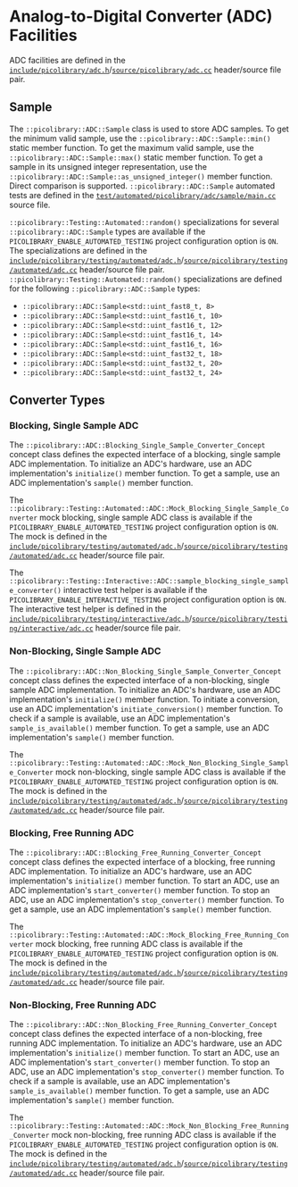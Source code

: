 # Analog-to-Digital Converter (ADC) Facilities
ADC facilities are defined in the
[`include/picolibrary/adc.h`](https://github.com/apcountryman/picolibrary/blob/main/include/picolibrary/adc.h)/[`source/picolibrary/adc.cc`](https://github.com/apcountryman/picolibrary/blob/main/source/picolibrary/adc.cc)
header/source file pair.

## Sample
The `::picolibrary::ADC::Sample` class is used to store ADC samples.
To get the minimum valid sample, use the `::picolibrary::ADC::Sample::min()` static member
function.
To get the maximum valid sample, use the `::picolibrary::ADC::Sample::max()` static member
function.
To get a sample in its unsigned integer representation, use the
`::picolibrary::ADC::Sample::as_unsigned_integer()` member function.
Direct comparison is supported.
`::picolibrary::ADC::Sample` automated tests are defined in the
[`test/automated/picolibrary/adc/sample/main.cc`](https://github.com/apcountryman/picolibrary/blob/main/test/automated/picolibrary/adc/sample/main.cc)
source file.

`::picolibrary::Testing::Automated::random()` specializations for several
`::picolibrary::ADC::Sample` types are available if the
`PICOLIBRARY_ENABLE_AUTOMATED_TESTING` project configuration option is `ON`.
The specializations are defined in the
[`include/picolibrary/testing/automated/adc.h`](https://github.com/apcountryman/picolibrary/blob/main/include/picolibrary/testing/automated/adc.h)/[`source/picolibrary/testing/automated/adc.cc`](https://github.com/apcountryman/picolibrary/blob/main/source/picolibrary/testing/automated/adc.cc)
header/source file pair.
`::picolibrary::Testing::Automated::random()` specializations are defined for the
following `::picolibrary::ADC::Sample` types:
- `::picolibrary::ADC::Sample<std::uint_fast8_t, 8>`
- `::picolibrary::ADC::Sample<std::uint_fast16_t, 10>`
- `::picolibrary::ADC::Sample<std::uint_fast16_t, 12>`
- `::picolibrary::ADC::Sample<std::uint_fast16_t, 14>`
- `::picolibrary::ADC::Sample<std::uint_fast16_t, 16>`
- `::picolibrary::ADC::Sample<std::uint_fast32_t, 18>`
- `::picolibrary::ADC::Sample<std::uint_fast32_t, 20>`
- `::picolibrary::ADC::Sample<std::uint_fast32_t, 24>`

## Converter Types

### Blocking, Single Sample ADC
The `::picolibrary::ADC::Blocking_Single_Sample_Converter_Concept` concept class defines
the expected interface of a blocking, single sample ADC implementation.
To initialize an ADC's hardware, use an ADC implementation's `initialize()` member
function.
To get a sample, use an ADC implementation's `sample()` member function.

The `::picolibrary::Testing::Automated::ADC::Mock_Blocking_Single_Sample_Converter` mock
blocking, single sample ADC class is available if the
`PICOLIBRARY_ENABLE_AUTOMATED_TESTING` project configuration option is `ON`.
The mock is defined in the
[`include/picolibrary/testing/automated/adc.h`](https://github.com/apcountryman/picolibrary/blob/main/include/picolibrary/testing/automated/adc.h)/[`source/picolibrary/testing/automated/adc.cc`](https://github.com/apcountryman/picolibrary/blob/main/source/picolibrary/testing/automated/adc.cc)
header/source file pair.

The `::picolibrary::Testing::Interactive::ADC::sample_blocking_single_sample_converter()`
interactive test helper is available if the `PICOLIBRARY_ENABLE_INTERACTIVE_TESTING`
project configuration option is `ON`.
The interactive test helper is defined in the
[`include/picolibrary/testing/interactive/adc.h`](https://github.com/apcountryman/picolibrary/blob/main/include/picolibrary/testing/interactive/adc.h)/[`source/picolibrary/testing/interactive/adc.cc`](https://github.com/apcountryman/picolibrary/blob/main/source/picolibrary/testing/interactive/adc.cc)
header/source file pair.

### Non-Blocking, Single Sample ADC
The `::picolibrary::ADC::Non_Blocking_Single_Sample_Converter_Concept` concept class
defines the expected interface of a non-blocking, single sample ADC implementation.
To initialize an ADC's hardware, use an ADC implementation's `initialize()` member
function.
To initiate a conversion, use an ADC implementation's `initiate_conversion()` member
function.
To check if a sample is available, use an ADC implementation's `sample_is_available()`
member function.
To get a sample, use an ADC implementation's `sample()` member function.

The `::picolibrary::Testing::Automated::ADC::Mock_Non_Blocking_Single_Sample_Converter`
mock non-blocking, single sample ADC class is available if the
`PICOLIBRARY_ENABLE_AUTOMATED_TESTING` project configuration option is `ON`.
The mock is defined in the
[`include/picolibrary/testing/automated/adc.h`](https://github.com/apcountryman/picolibrary/blob/main/include/picolibrary/testing/automated/adc.h)/[`source/picolibrary/testing/automated/adc.cc`](https://github.com/apcountryman/picolibrary/blob/main/source/picolibrary/testing/automated/adc.cc)
header/source file pair.

### Blocking, Free Running ADC
The `::picolibrary::ADC::Blocking_Free_Running_Converter_Concept` concept class defines
the expected interface of a blocking, free running ADC implementation.
To initialize an ADC's hardware, use an ADC implementation's `initialize()` member
function.
To start an ADC, use an ADC implementation's `start_converter()` member function.
To stop an ADC, use an ADC implementation's `stop_converter()` member function.
To get a sample, use an ADC implementation's `sample()` member function.

The `::picolibrary::Testing::Automated::ADC::Mock_Blocking_Free_Running_Converter` mock
blocking, free running ADC class is available if the
`PICOLIBRARY_ENABLE_AUTOMATED_TESTING` project configuration option is `ON`.
The mock is defined in the
[`include/picolibrary/testing/automated/adc.h`](https://github.com/apcountryman/picolibrary/blob/main/include/picolibrary/testing/automated/adc.h)/[`source/picolibrary/testing/automated/adc.cc`](https://github.com/apcountryman/picolibrary/blob/main/source/picolibrary/testing/automated/adc.cc)
header/source file pair.

### Non-Blocking, Free Running ADC
The `::picolibrary::ADC::Non_Blocking_Free_Running_Converter_Concept` concept class
defines the expected interface of a non-blocking, free running ADC implementation.
To initialize an ADC's hardware, use an ADC implementation's `initialize()` member
function.
To start an ADC, use an ADC implementation's `start_converter()` member function.
To stop an ADC, use an ADC implementation's `stop_converter()` member function.
To check if a sample is available, use an ADC implementation's `sample_is_available()`
member function.
To get a sample, use an ADC implementation's `sample()` member function.

The `::picolibrary::Testing::Automated::ADC::Mock_Non_Blocking_Free_Running_Converter`
mock non-blocking, free running ADC class is available if the
`PICOLIBRARY_ENABLE_AUTOMATED_TESTING` project configuration option is `ON`.
The mock is defined in the
[`include/picolibrary/testing/automated/adc.h`](https://github.com/apcountryman/picolibrary/blob/main/include/picolibrary/testing/automated/adc.h)/[`source/picolibrary/testing/automated/adc.cc`](https://github.com/apcountryman/picolibrary/blob/main/source/picolibrary/testing/automated/adc.cc)
header/source file pair.
